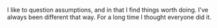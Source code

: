I like to question assumptions, and in that I find things worth doing. I've always been different that way. For a long time I thought everyone did it.
